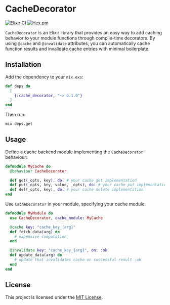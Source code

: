 # CacheDecorator

[![Elixir CI](https://github.com/amatalai/cache_decorator/workflows/Elixir%20CI/badge.svg)](https://github.com/amatalai/cache_decorator/actions?query=workflow%3A%22Elixir+CI%22) [![Hex.pm](https://img.shields.io/hexpm/v/cache_decorator.svg)](https://hex.pm/packages/cache_decorator)

`CacheDecorator` is an Elixir library that provides an easy way to add caching behavior to your module functions through compile-time decorators. By using `@cache` and `@invalidate` attributes, you can automatically cache function results and invalidate cache entries with minimal boilerplate.

## Installation

Add the dependency to your `mix.exs`:

```elixir
def deps do
  [
    {:cache_decorator, "~> 0.1.0"}
  ]
end
```

Then run:

```bash
mix deps.get
```

## Usage

Define a cache backend module implementing the `CacheDecorator` behaviour:

```elixir
defmodule MyCache do
  @behaviour CacheDecorator

  def get(_opts, key), do: # your cache get implementation
  def put(_opts, key, value, _opts), do: # your cache put implementation
  def del(_opts, key), do: # your cache delete implementation
end
```

Use `CacheDecorator` in your module, specifying your cache module:

```elixir
defmodule MyModule do
  use CacheDecorator, cache_module: MyCache

  @cache key: "cache_key_{arg}"
  def fetch_data(arg) do
    # expensive computation
  end

  @invalidate key: "cache_key_{arg}", on: :ok
  def update_data(arg) do
    # update that invalidates cache on successful result :ok
  end
end
```

## License

This project is licensed under the [MIT License](LICENSE).
